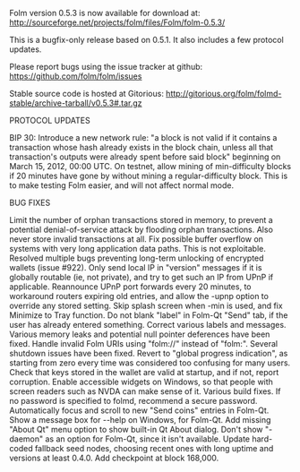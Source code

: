Folm version 0.5.3 is now available for download at:
http://sourceforge.net/projects/folm/files/Folm/folm-0.5.3/

This is a bugfix-only release based on 0.5.1.
It also includes a few protocol updates.

Please report bugs using the issue tracker at github:
https://github.com/folm/folm/issues

Stable source code is hosted at Gitorious:
http://gitorious.org/folm/folmd-stable/archive-tarball/v0.5.3#.tar.gz

PROTOCOL UPDATES

BIP 30: Introduce a new network rule: "a block is not valid if it contains a transaction whose hash already exists in the block chain, unless all that transaction's outputs were already spent before said block" beginning on March 15, 2012, 00:00 UTC.
On testnet, allow mining of min-difficulty blocks if 20 minutes have gone by without mining a regular-difficulty block. This is to make testing Folm easier, and will not affect normal mode.

BUG FIXES

Limit the number of orphan transactions stored in memory, to prevent a potential denial-of-service attack by flooding orphan transactions. Also never store invalid transactions at all.
Fix possible buffer overflow on systems with very long application data paths. This is not exploitable.
Resolved multiple bugs preventing long-term unlocking of encrypted wallets
(issue #922).
Only send local IP in "version" messages if it is globally routable (ie, not private), and try to get such an IP from UPnP if applicable.
Reannounce UPnP port forwards every 20 minutes, to workaround routers expiring old entries, and allow the -upnp option to override any stored setting.
Skip splash screen when -min is used, and fix Minimize to Tray function.
Do not blank "label" in Folm-Qt "Send" tab, if the user has already entered something.
Correct various labels and messages.
Various memory leaks and potential null pointer deferences have been fixed.
Handle invalid Folm URIs using "folm://" instead of "folm:".
Several shutdown issues have been fixed.
Revert to "global progress indication", as starting from zero every time was considered too confusing for many users.
Check that keys stored in the wallet are valid at startup, and if not, report corruption.
Enable accessible widgets on Windows, so that people with screen readers such as NVDA can make sense of it.
Various build fixes.
If no password is specified to folmd, recommend a secure password.
Automatically focus and scroll to new "Send coins" entries in Folm-Qt.
Show a message box for --help on Windows, for Folm-Qt.
Add missing "About Qt" menu option to show built-in Qt About dialog.
Don't show "-daemon" as an option for Folm-Qt, since it isn't available.
Update hard-coded fallback seed nodes, choosing recent ones with long uptime and versions at least 0.4.0.
Add checkpoint at block 168,000.
